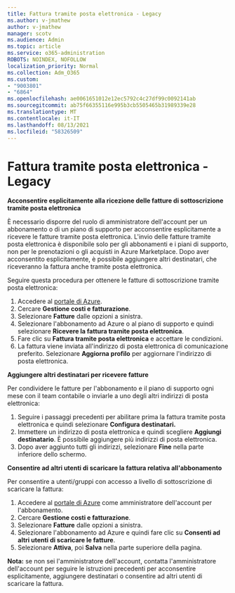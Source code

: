 ```yaml
---
title: Fattura tramite posta elettronica - Legacy
ms.author: v-jmathew
author: v-jmathew
manager: scotv
ms.audience: Admin
ms.topic: article
ms.service: o365-administration
ROBOTS: NOINDEX, NOFOLLOW
localization_priority: Normal
ms.collection: Adm_O365
ms.custom:
- "9003801"
- "6864"
ms.openlocfilehash: ae0061651012e12ec5792c4c27df99c0092141ab
ms.sourcegitcommit: ab75f66355116e995b3cb5505465b31989339e28
ms.translationtype: MT
ms.contentlocale: it-IT
ms.lasthandoff: 08/13/2021
ms.locfileid: "58326509"
---
```

# <a name="e-mail-invoice---legacy"></a>Fattura tramite posta elettronica - Legacy

**Acconsentire esplicitamente alla ricezione delle fatture di sottoscrizione tramite posta elettronica**

È necessario disporre del ruolo di amministratore dell'account per un abbonamento o di un piano di supporto per acconsentire esplicitamente a ricevere le fatture tramite posta elettronica. L'invio delle fatture tramite posta elettronica è disponibile solo per gli abbonamenti e i piani di supporto, non per le prenotazioni o gli acquisti in Azure Marketplace. Dopo aver acconsentito esplicitamente, è possibile aggiungere altri destinatari, che riceveranno la fattura anche tramite posta elettronica.

Seguire questa procedura per ottenere le fatture di sottoscrizione tramite posta elettronica:

1. Accedere al [portale di Azure](https://portal.azure.com/).
2. Cercare **Gestione costi e fatturazione**.
3. Selezionare **Fatture** dalle opzioni a sinistra.
4. Selezionare l'abbonamento ad Azure o al piano di supporto e quindi selezionare **Ricevere la fattura tramite posta elettronica**.
5. Fare clic su **Fattura tramite posta elettronica** e accettare le condizioni.
6. La fattura viene inviata all'indirizzo di posta elettronica di comunicazione preferito. Selezionare **Aggiorna profilo** per aggiornare l'indirizzo di posta elettronica.

**Aggiungere altri destinatari per ricevere fatture**

Per condividere le fatture per l'abbonamento e il piano di supporto ogni mese con il team contabile o inviarle a uno degli altri indirizzi di posta elettronica:

1. Seguire i passaggi precedenti per abilitare prima la fattura tramite posta elettronica e quindi selezionare **Configura destinatari.**
2. Immettere un indirizzo di posta elettronica e quindi scegliere **Aggiungi destinatario**. È possibile aggiungere più indirizzi di posta elettronica.
3. Dopo aver aggiunto tutti gli indirizzi, selezionare **Fine** nella parte inferiore dello schermo.

**Consentire ad altri utenti di scaricare la fattura relativa all'abbonamento**

Per consentire a utenti/gruppi con accesso a livello di sottoscrizione di scaricare la fattura:

1. Accedere al [portale di Azure](https://portal.azure.com/) come amministratore dell'account per l'abbonamento.
2. Cercare **Gestione costi e fatturazione**.
3. Selezionare **Fatture** dalle opzioni a sinistra.
4. Selezionare l'abbonamento ad Azure e quindi fare clic su **Consenti ad altri utenti di scaricare le fatture**.
5. Selezionare **Attiva**, poi **Salva** nella parte superiore della pagina.

**Nota:** se non sei l'amministratore dell'account, contatta l'amministratore dell'account per seguire le istruzioni precedenti per acconsentire esplicitamente, aggiungere destinatari o consentire ad altri utenti di scaricare la fattura.
